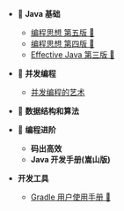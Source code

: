 - 📗 **Java 基础** 
    - [编程思想 第五版 📖][think-in-java-chinese-5th]
    - [编程思想 第四版 📖][think-in-java-chinese-4th]
    - [Effective Java 第三版 📖][effective-java-chinese-3rd]

- 📘 **并发编程**
    - [并发编程的艺术][the-art-of-concurrency-programming]

- 📙 **数据结构和算法**

- 📙 **编程进阶**
    - **码出高效**
    - **Java 开发手册(嵩山版)**

- **开发工具**
    - [Gradle 用户使用手册 📖][gradle-user-guide]
    
<!-- 资源链接 -->
<!-- Java 基础 -->
[think-in-java-chinese-5th]: books/think-in-java-8/sidebar.md  '编程思想 第五版'
[think-in-java-chinese-4th]: books/storage/java-basic/think-in-java-chinese-4th.md '编程思想 第四版'
[effective-java-chinese-3rd]: books/effective-java-3rd-chinese/sidebar.md 'Effective Java 第三版'
[the-art-of-concurrency-programming]: books/storage/concurrency/the-art-of-concurrency-programming.md
[gradle-user-guide]: books/dev-tool/gradle-user-guide/sidebar.md

<!-- 导航栏样式表 -->
<link rel="stylesheet" href="docs/assets/css/sidebar.css">